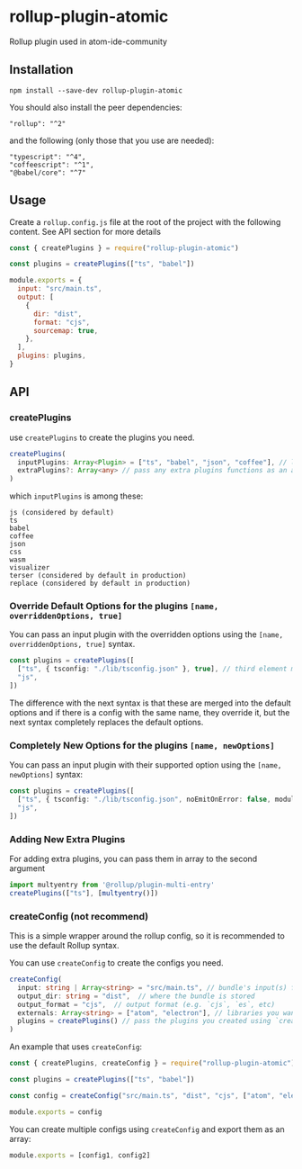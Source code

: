 # rollup-plugin-atomic

Rollup plugin used in atom-ide-community

## Installation

```
npm install --save-dev rollup-plugin-atomic
```

You should also install the peer dependencies:

```
"rollup": "^2"
```

and the following (only those that you use are needed):

```
"typescript": "^4",
"coffeescript": "^1",
"@babel/core": "^7"
```

## Usage

Create a `rollup.config.js` file at the root of the project with the following content. See API section for more details

```js
const { createPlugins } = require("rollup-plugin-atomic")

const plugins = createPlugins(["ts", "babel"])

module.exports = {
  input: "src/main.ts",
  output: [
    {
      dir: "dist",
      format: "cjs",
      sourcemap: true,
    },
  ],
  plugins: plugins,
}
```

## API

### createPlugins

use `createPlugins` to create the plugins you need.

```ts
createPlugins(
  inputPlugins: Array<Plugin> = ["ts", "babel", "json", "coffee"], // languages/plugins you use
  extraPlugins?: Array<any>	// pass any extra plugins functions as an array like `[multientry()]`
)
```

which `inputPlugins` is among these:

```
js (considered by default)
ts
babel
coffee
json
css
wasm
visualizer
terser (considered by default in production)
replace (considered by default in production)
```

### Override Default Options for the plugins `[name, overriddenOptions, true]`

You can pass an input plugin with the overridden options using the `[name, overriddenOptions, true]` syntax.

```ts
const plugins = createPlugins([
  ["ts", { tsconfig: "./lib/tsconfig.json" }, true], // third element makes the config merge to and override the default options
  "js",
])
```

The difference with the next syntax is that these are merged into the default options and if there is a config with the same name, they override it, but the next syntax completely replaces the default options.

### Completely New Options for the plugins `[name, newOptions]`

You can pass an input plugin with their supported option using the `[name, newOptions]` syntax:

```ts
const plugins = createPlugins([
  ["ts", { tsconfig: "./lib/tsconfig.json", noEmitOnError: false, module: "ESNext" }],
  "js",
])
```

### Adding New Extra Plugins

For adding extra plugins, you can pass them in array to the second argument

```ts
import multyentry from '@rollup/plugin-multi-entry'
createPlugins(["ts"], [multyentry()])
```


### createConfig (not recommend)

This is a simple wrapper around the rollup config, so it is recommended to use the default Rollup syntax.

You can use `createConfig` to create the configs you need.

```ts
createConfig(
  input: string | Array<string> = "src/main.ts", // bundle's input(s) file(s)
  output_dir: string = "dist",	// where the bundle is stored
  output_format = "cjs",  // output format (e.g. `cjs`, `es`, etc)
  externals: Array<string> = ["atom", "electron"], // libraries you want to be external
  plugins = createPlugins() // pass the plugins you created using `createPlugins()`
)
```

An example that uses `createConfig`:

```js
const { createPlugins, createConfig } = require("rollup-plugin-atomic")

const plugins = createPlugins(["ts", "babel"])

const config = createConfig("src/main.ts", "dist", "cjs", ["atom", "electron", "node-pty-prebuilt-multiarch"], plugins)

module.exports = config
```

You can create multiple configs using `createConfig` and export them as an array:

```js
module.exports = [config1, config2]
```
